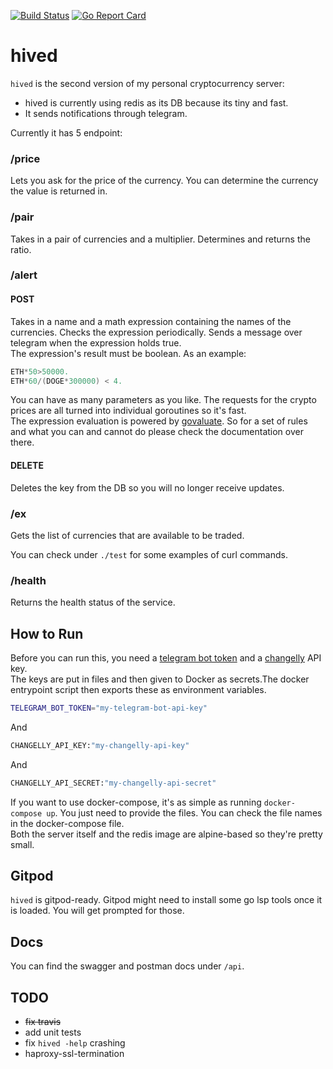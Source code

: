 [![Build Status](https://travis-ci.org/terminaldweller/hived.svg?branch=main)](https://travis-ci.org/terminaldweller/hived)
[![Go Report Card](https://goreportcard.com/badge/github.com/terminaldweller/hived)](https://goreportcard.com/report/github.com/terminaldweller/hived)

# hived
`hived` is the second version of my personal cryptocurrency server:<br/>
* hived is currently using redis as its DB because its tiny and fast.<br/>
* It sends notifications through telegram.<br/>

Currently it has 5 endpoint:<br/>

### /price
Lets you ask for the price of the currency. You can determine the currency the value is returned in.<br/>

### /pair
Takes in a pair of currencies and a multiplier. Determines and returns the ratio.<br/>

### /alert
#### POST
Takes in a name and a math expression containing the names of the currencies. Checks the expression periodically. Sends a message over telegram when the expression holds true.<br/>
The expression's result must be boolean. As an example:<br/>
```Go
ETH*50>50000.
ETH*60/(DOGE*300000) < 4.
```
You can have as many parameters as you like. The requests for the crypto prices are all turned into individual goroutines so it's fast.<br/>
The expression evaluation is powered by [govaluate](https://github.com/Knetic/govaluate). So for a set of rules and what you can and cannot do please check the documentation over there.<br/>
#### DELETE
Deletes the key from the DB so you will no longer receive updates.<br/>

### /ex
Gets the list of currencies that are available to be traded.<br/>

You can check under `./test` for some examples of curl commands.<br/>

### /health
Returns the health status of the service.<br/>

## How to Run
Before you can run this, you need a [telegram bot token](https://core.telegram.org/bots#6-botfather) and a [changelly](https://changelly.com/) API key.<br/>
The keys are put in files and then given to Docker as secrets.The docker entrypoint script then exports these as environment variables.<br/>

```sh
TELEGRAM_BOT_TOKEN="my-telegram-bot-api-key"
```
And
```sh
CHANGELLY_API_KEY:"my-changelly-api-key"
```
And
```sh
CHANGELLY_API_SECRET:"my-changelly-api-secret"
```
If you want to use docker-compose, it's as  simple as running `docker-compose up`. You just need to provide the files. You can check the file names in the docker-compose file.<br/>
Both the server itself and the redis image are alpine-based so they're pretty small.<br/>

## Gitpod
`hived` is gitpod-ready. Gitpod might need to install some go lsp tools once it is loaded. You will get prompted for those.<br/>

## Docs
You can find the swagger and postman docs under `/api`.<br/>

## TODO
* ~~fix travis~~
* add unit tests
* fix `hived -help` crashing
* haproxy-ssl-termination
